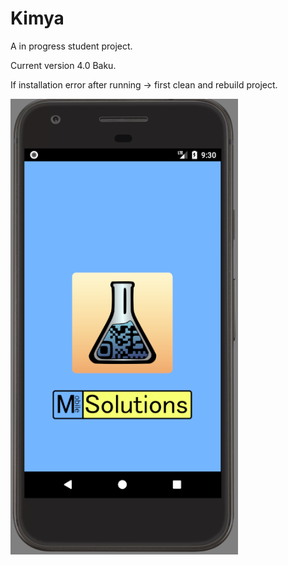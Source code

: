# Kimya

A in progress student project.

Current version 4.0 Baku.

If installation error after running -> first clean and rebuild project.

![scs splashscreen](https://github.com/MikioOsaki/Kimya/blob/master/Screenshots/kimya_scs_splash.png)

